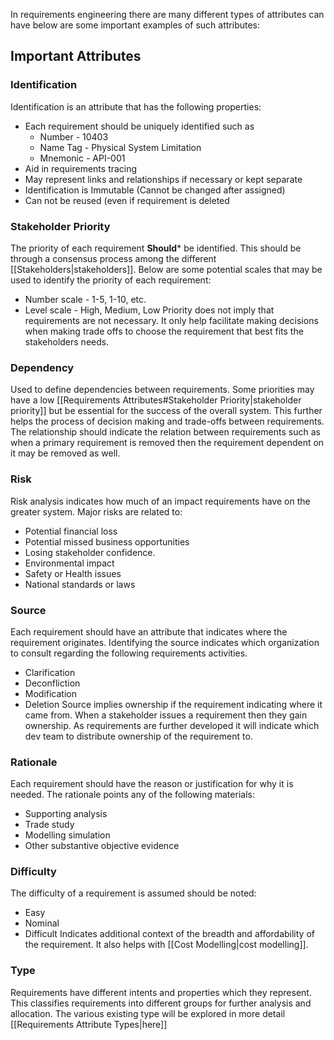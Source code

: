In requirements engineering there are many different types of attributes can have below are some important examples of such attributes:
## Important Attributes

### Identification
Identification is an attribute that has the following properties:
- Each requirement should be uniquely identified such as
	- Number - 10403
	- Name Tag - Physical System Limitation
	- Mnemonic - API-001
- Aid in requirements tracing
- May represent links and relationships if necessary or kept separate
- Identification is Immutable (Cannot be changed after assigned)
- Can not be reused (even if requirement is deleted


### Stakeholder Priority
The priority of each requirement **Should*** be identified. This should be through a consensus process among the different [[Stakeholders|stakeholders]]. Below are some potential scales that may be used to identify the priority of each requirement:
- Number scale - 1-5, 1-10, etc.
- Level scale - High, Medium, Low
Priority does not imply that requirements are not necessary. It only help facilitate making decisions when making trade offs to choose the requirement that best fits the stakeholders needs.


### Dependency
Used to define dependencies between requirements. Some priorities may have a low [[Requirements Attributes#Stakeholder Priority|stakeholder priority]] but be essential for the success of the overall system. This further helps the process of decision making and trade-offs between requirements. The relationship should indicate the relation between requirements such as when a primary requirement is removed then the requirement dependent on it may be removed as well.


### Risk
Risk analysis indicates how much of an impact requirements have on the greater system.  Major risks are related to:
- Potential financial loss
- Potential missed business opportunities
- Losing stakeholder confidence.
- Environmental impact
- Safety or Health issues
- National standards or laws


### Source
Each requirement should have an attribute that indicates where the requirement originates. Identifying the source indicates which organization to consult regarding the following requirements activities.
- Clarification
- Deconfliction
- Modification
- Deletion
Source implies ownership if the requirement indicating where it came from. When a stakeholder issues a requirement then they gain ownership. As requirements are further developed it will indicate which dev team to distribute ownership of the requirement to.


### Rationale
Each requirement should have the reason or justification for why it is needed. The rationale points any of the following materials:
- Supporting analysis
- Trade study
- Modelling simulation
- Other substantive objective evidence


### Difficulty
The difficulty of a requirement is assumed should be noted:
- Easy
- Nominal
- Difficult
Indicates additional context of the breadth and affordability of the requirement. It also helps with [[Cost Modelling|cost modelling]].


### Type
Requirements have different intents and properties which they represent. This classifies requirements into different groups for further analysis and allocation. The various existing type will be explored in more detail [[Requirements Attribute Types|here]]



